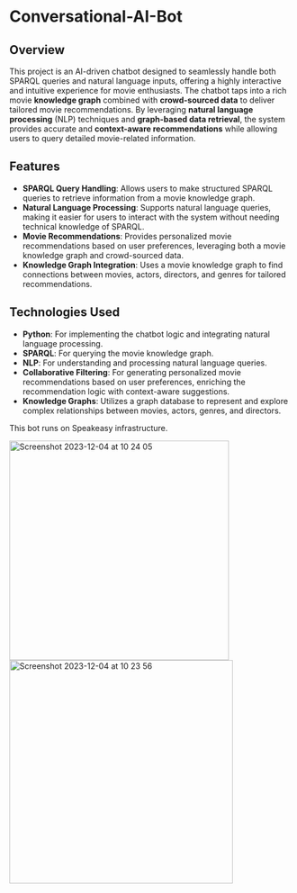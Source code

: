 # Conversational-AI-Bot

## Overview
This project is an AI-driven chatbot designed to seamlessly handle both SPARQL queries and natural language inputs, offering a highly interactive and intuitive experience for movie enthusiasts. The chatbot taps into a rich movie **knowledge graph** combined with **crowd-sourced data** to deliver tailored movie recommendations. By leveraging **natural language processing** (NLP) techniques and **graph-based data retrieval**, the system provides accurate and **context-aware recommendations** while allowing users to query detailed movie-related information.

## Features
- **SPARQL Query Handling**: Allows users to make structured SPARQL queries to retrieve information from a movie knowledge graph.
- **Natural Language Processing**: Supports natural language queries, making it easier for users to interact with the system without needing technical knowledge of SPARQL.
- **Movie Recommendations**: Provides personalized movie recommendations based on user preferences, leveraging both a movie knowledge graph and crowd-sourced data.
- **Knowledge Graph Integration**: Uses a movie knowledge graph to find connections between movies, actors, directors, and genres for tailored recommendations.

## Technologies Used
- **Python**: For implementing the chatbot logic and integrating natural language processing.
- **SPARQL**: For querying the movie knowledge graph.
- **NLP**: For understanding and processing natural language queries.
- **Collaborative Filtering**: For generating personalized movie recommendations based on user preferences, enriching the recommendation logic with context-aware suggestions.
- **Knowledge Graphs**: Utilizes a graph database to represent and explore complex relationships between movies, actors, genres, and directors.

This bot runs on Speakeasy infrastructure.


<img width="390" alt="Screenshot 2023-12-04 at 10 24 05" src="https://github.com/asirimece/Conversational-AI-Bot/assets/116263023/363a6620-8e60-40ff-ac51-8ef14705e199">
<img width="397" alt="Screenshot 2023-12-04 at 10 23 56" src="https://github.com/asirimece/Conversational-AI-Bot/assets/116263023/c45ac2b9-465d-4639-81dc-30068f52ea6e">

